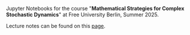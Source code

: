 Jupyter Notebooks for the course "**Mathematical Strategies for Complex Stochastic Dynamics**" at Free University Berlin, Summer 2025.

Lecture notes can be found on this [page](https://weizhang.userpage.fu-berlin.de/teach.html).
